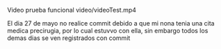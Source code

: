 Video prueba funcional
video/videoTest.mp4

El dia 27 de mayo no realice commit debido a que mi nona tenia una cita medica precirugia, por lo cual estuvvo con ella, sin embargo todos los demas dias se ven registrados con commit
